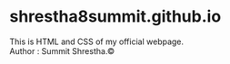 # shrestha8summit.github.io<br>
This is HTML and CSS of my official webpage.
<br> Author : Summit Shrestha.©
